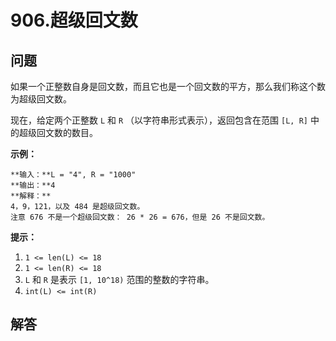 # 906.超级回文数

## 问题

如果一个正整数自身是回文数，而且它也是一个回文数的平方，那么我们称这个数为超级回文数。

现在，给定两个正整数 `L` 和 `R` （以字符串形式表示），返回包含在范围 `[L, R]` 中的超级回文数的数目。

**示例：**

```
**输入：**L = "4", R = "1000"
**输出：**4
**解释：**
4，9，121，以及 484 是超级回文数。
注意 676 不是一个超级回文数： 26 * 26 = 676，但是 26 不是回文数。
```

**提示：**

1. `1 <= len(L) <= 18`
2. `1 <= len(R) <= 18`
3. `L` 和 `R` 是表示 `[1, 10^18)` 范围的整数的字符串。
4. `int(L) <= int(R)`



## 解答

